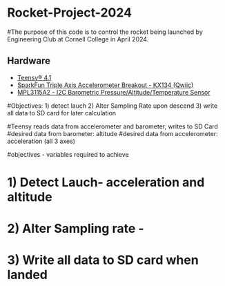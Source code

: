 # Rocket-Project-2024
#The purpose of this code is to control the rocket being launched by Engineering Club at Cornell College in April 2024.
## Hardware

* [Teensy® 4.1](https://www.pjrc.com/store/teensy41.html)
* [SparkFun Triple Axis Accelerometer Breakout - KX134 (Qwiic)](https://www.sparkfun.com/products/17589)
* [MPL3115A2 - I2C Barometric Pressure/Altitude/Temperature Sensor](https://www.adafruit.com/product/1893)

#Objectives: 1) detect lauch 2) Alter Sampling Rate upon descend 3) write all data to SD card for later calculation

#Teensy reads data from accelerometer and barometer, writes to SD Card
#desired data from barometer: altitude
#desired data from accelerometer: acceleration (all 3 axes)

#objectives - variables required to achieve
# 1) Detect Lauch- acceleration and altitude 
# 2) Alter Sampling rate - 
# 3) Write all data to SD card when landed

